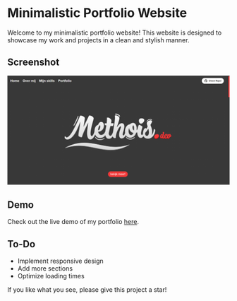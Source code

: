 # Minimalistic Portfolio Website

Welcome to my minimalistic portfolio website! This website is designed to showcase my work and projects in a clean and stylish manner.

## Screenshot

![Home Page](/img/demo.png)

## Demo

Check out the live demo of my portfolio [here](https://methois.dev/).

## To-Do

- Implement responsive design
- Add more sections
- Optimize loading times

If you like what you see, please give this project a star!
